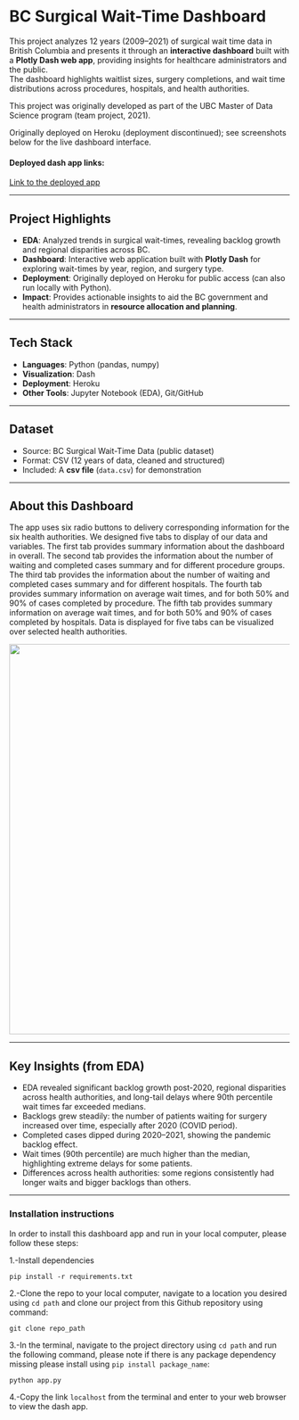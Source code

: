 # BC Surgical Wait-Time Dashboard

This project analyzes 12 years (2009–2021) of surgical wait time data in British Columbia and presents it through an **interactive dashboard** built with a **Plotly Dash web app**, providing insights for healthcare administrators and the public.  
The dashboard highlights waitlist sizes, surgery completions, and wait time distributions across procedures, hospitals, and health authorities.

This project was originally developed as part of the UBC Master of Data Science program (team project, 2021).

Originally deployed on Heroku (deployment discontinued); see screenshots below for the live dashboard interface.
#### Deployed dash app links:
[Link to the deployed app](https://bc-surgical-wait-times.herokuapp.com/)

---

## Project Highlights
- **EDA**: Analyzed trends in surgical wait-times, revealing backlog growth and regional disparities across BC.
- **Dashboard**: Interactive web application built with **Plotly Dash** for exploring wait-times by year, region, and surgery type.
- **Deployment**: Originally deployed on Heroku for public access (can also run locally with Python).
- **Impact**: Provides actionable insights to aid the BC government and health administrators in **resource allocation and planning**.

---

## Tech Stack
- **Languages**: Python (pandas, numpy)
- **Visualization**: Dash
- **Deployment**: Heroku
- **Other Tools**: Jupyter Notebook (EDA), Git/GitHub

---

## Dataset
- Source: BC Surgical Wait-Time Data (public dataset)
- Format: CSV (12 years of data, cleaned and structured)
- Included: A **csv file** (`data.csv`) for demonstration

---

## About this Dashboard

The app uses six radio buttons to delivery corresponding information for the six health authorities. We designed five tabs to display of our data and variables. The first tab provides summary information about the dashboard in overall. The second tab provides the information about the number of waiting and completed cases summary and for different procedure groups. The third tab provides the information about the number of waiting and completed cases summary and for different hospitals. The fourth tab provides summary information on average wait times, and for both 50% and 90% of cases completed by procedure. The fifth tab provides summary information on average wait times, and for both 50% and 90% of cases completed by hospitals. Data is displayed for five tabs can be visualized over selected health authorities.

<img src="docs/sketch/surgical-dashboard.gif" width="700"/>

---

## Key Insights (from EDA)

- EDA revealed significant backlog growth post-2020, regional disparities across health authorities, and long-tail delays where 90th percentile wait times far exceeded medians.
- Backlogs grew steadily: the number of patients waiting for surgery increased over time, especially after 2020 (COVID period).
- Completed cases dipped during 2020–2021, showing the pandemic backlog effect.
- Wait times (90th percentile) are much higher than the median, highlighting extreme delays for some patients.
- Differences across health authorities: some regions consistently had longer waits and bigger backlogs than others.

---

### Installation instructions

In order to install this dashboard app and run in your local computer, please follow these steps:

1.-Install dependencies

    pip install -r requirements.txt


2.-Clone the repo to your local computer, navigate to a location you desired using `cd path` and clone our project from this Github repository using command:


    git clone repo_path


3.-In the terminal, navigate to the project directory using `cd path` and run the following command, please note if there is any package dependency missing please install using `pip install package_name`:


    python app.py
    
    
4.-Copy the link `localhost` from the terminal and enter to your web browser to view the dash app.

